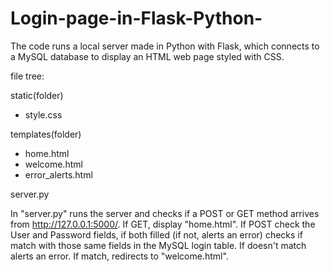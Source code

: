 # Login-page-in-Flask-Python-
The code runs a local server made in Python with Flask, which connects to a MySQL database to display an HTML web page styled with CSS.

file tree:

static(folder)
  - style.css
  
templates(folder)
  - home.html
  - welcome.html
  - error_alerts.html
  
server.py

In "server.py" runs the server and checks if a POST or GET method arrives from http://127.0.0.1:5000/.
If GET, display "home.html".
If POST check the User and Password fields, if both filled (if not, alerts an error) checks if match with those same fields in the MySQL login table.
If doesn't match alerts an error. If match, redirects to "welcome.html".
